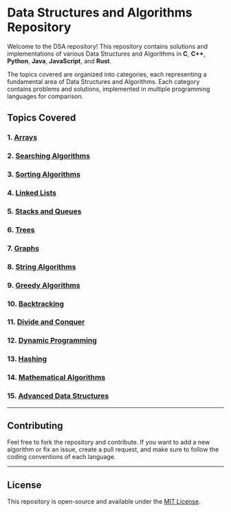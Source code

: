 # Data Structures and Algorithms Repository

Welcome to the DSA repository! This repository contains solutions and implementations of various Data Structures and Algorithms in **C**, **C++**, **Python**, **Java**, **JavaScript**, and **Rust**. 

The topics covered are organized into categories, each representing a fundamental area of Data Structures and Algorithms. Each category contains problems and solutions, implemented in multiple programming languages for comparison.

## Topics Covered

### 1. [Arrays](#arrays)

### 2. [Searching Algorithms](#searching-algorithms)

### 3. [Sorting Algorithms](#sorting-algorithms)

### 4. [Linked Lists](#linked-lists)

### 5. [Stacks and Queues](#stacks-and-queues)

### 6. [Trees](#trees)

### 7. [Graphs](#graphs)

### 8. [String Algorithms](#string-algorithms)

### 9. [Greedy Algorithms](#greedy-algorithms)

### 10. [Backtracking](#backtracking)

### 11. [Divide and Conquer](#divide-and-conquer)

### 12. [Dynamic Programming](#dynamic-programming)

### 13. [Hashing](#hashing)

### 14. [Mathematical Algorithms](#mathematical-algorithms)

### 15. [Advanced Data Structures](#advanced-data-structures)

---

## Contributing

Feel free to fork the repository and contribute. If you want to add a new algorithm or fix an issue, create a pull request, and make sure to follow the coding conventions of each language.

---

## License

This repository is open-source and available under the [MIT License](LICENSE).
